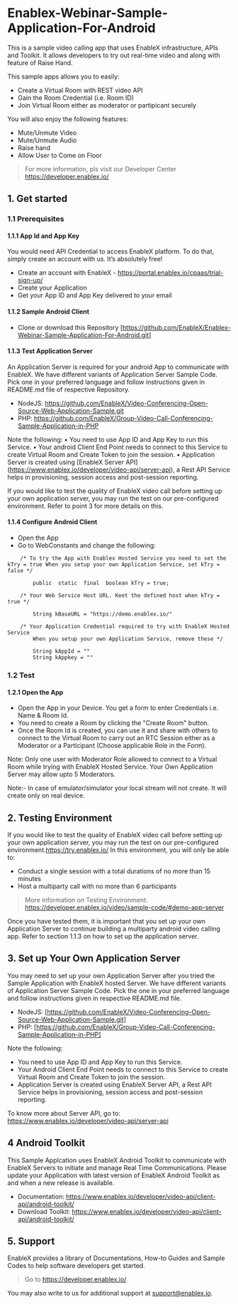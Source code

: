 # Enablex-Webinar-Sample-Application-For-Android
This is a sample video calling app that uses EnableX infrastructure, APIs and Toolkit. It allows developers to try out real-time video and along with feature of Raise Hand.


This sample apps allows you to easily:
* Create a Virtual Room with REST video API 
* Gain the Room Credential (i.e. Room ID) 
* Join Virtual Room either as moderator or partipicant securely

You will also enjoy the following features: 
* Mute/Unmute Video
* Mute/Unmute Audio
* Raise hand
* Allow User to Come on Floor


> For more information, pls visit our Developer Center https://developer.enablex.io/



## 1. Get started

### 1.1 Prerequisites

#### 1.1.1 App Id and App Key 

You would need API Credential to access EnableX platform. To do that, simply create an account with us. It’s absolutely free!

* Create an account with EnableX - https://portal.enablex.io/cpaas/trial-sign-up/
* Create your Application
* Get your App ID and App Key delivered to your email


#### 1.1.2 Sample Android Client 

* Clone or download this Repository [https://github.com/EnableX/Enablex-Webinar-Sample-Application-For-Android.git] 


#### 1.1.3 Test Application Server 

An Application Server is required for your android App to communicate with EnableX. We have different variants of Application Server Sample Code. Pick one in your preferred language and follow instructions given in README.md file of respective Repository.

* NodeJS: https://github.com/EnableX/Video-Conferencing-Open-Source-Web-Application-Sample.git 
* PHP: https://github.com/EnableX/Group-Video-Call-Conferencing-Sample-Application-in-PHP

Note the following:
•    You need to use App ID and App Key to run this Service.
•    Your android Client End Point needs to connect to this Service to create Virtual Room and Create Token to join the session.
•    Application Server is created using [EnableX Server API] (https://www.enablex.io/developer/video-api/server-api), a Rest API Service helps in provisioning, session access and post-session reporting.

If you would like to test the quality of EnableX video call before setting up your own application server,  you may run the test on our pre-configured environment. Refer to point 3 for more details on this.



#### 1.1.4 Configure Android Client 

* Open the App
* Go to WebConstants and change the following:
``` 
    /* To try the App with Enablex Hosted Service you need to set the kTry = true When you setup your own Application Service, set kTry = false */
        
        public  static  final  boolean kTry = true;
        
    /* Your Web Service Host URL. Keet the defined host when kTry = true */
    
        String kBaseURL = "https://demo.enablex.io/"
        
    /* Your Application Credential required to try with EnableX Hosted Service
        When you setup your own Application Service, remove these */
        
        String kAppId = ""  
        String kAppkey = ""  
 ```


### 1.2 Test

#### 1.2.1 Open the App

* Open the App in your Device. You get a form to enter Credentials i.e. Name & Room Id.
* You need to create a Room by clicking the "Create Room" button.
* Once the Room Id is created, you can use it and share with others to connect to the Virtual Room to carry out an RTC Session either as a Moderator or a Participant (Choose applicable Role in the Form).

Note: Only one user with Moderator Role allowed to connect to a Virtual Room while trying with EnableX Hosted Service. Your Own Application Server may allow upto 5 Moderators. 
  
Note:- In case of emulator/simulator your local stream will not create. It will create only on real device.


## 2. Testing Environment

If you would like to test the quality of EnableX video call before setting up your own application server,  you may run the test on our pre-configured environment.https://try.enablex.io/
In this environment, you will only be able to:

* Conduct a single session with a total durations of no more than 15 minutes
* Host a multiparty call with no more than 6 participants 

> More information on Testing Environment: https://developer.enablex.io/video/sample-code/#demo-app-server

Once you have tested them, it is important that you set up your own Application Server to continue building a multiparty android video calling app. Refer to section 1.1.3 on how to set up the application server. 


## 3. Set up Your Own Application Server

You may need to set up your own Application Server after you tried the Sample Application with EnableX hosted Server. We have different variants of Application Server Sample Code. Pick the one in your preferred language and follow instructions given in respective README.md file.

* NodeJS: [https://github.com/EnableX/Video-Conferencing-Open-Source-Web-Application-Sample.git]
* PHP: [https://github.com/EnableX/Group-Video-Call-Conferencing-Sample-Application-in-PHP]

Note the following:
* You need to use App ID and App Key to run this Service.
* Your Android Client End Point needs to connect to this Service to create Virtual Room and Create Token to join the session.
* Application Server is created using EnableX Server API, a Rest API Service helps in provisioning, session access and post-session reporting.  

To know more about Server API, go to:
https://www.enablex.io/developer/video-api/server-api
  
  
## 4 Android Toolkit

This Sample Applcation uses EnableX Android Toolkit to communicate with EnableX Servers to initiate and manage Real Time Communications. Please update your Application with latest version of EnableX Android Toolkit as and when a new release is available.

* Documentation: https://www.enablex.io/developer/video-api/client-api/android-toolkit/
* Download Toolkit: https://www.enablex.io/developer/video-api/client-api/android-toolkit/


## 5. Support

EnableX provides a library of Documentations, How-to Guides and Sample Codes to help software developers get started. 

> Go to https://developer.enablex.io/. 

You may also write to us for additional support at support@enablex.io.
